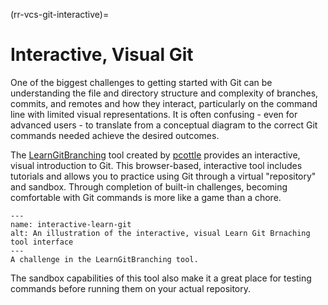 (rr-vcs-git-interactive)=
# Interactive, Visual Git

One of the biggest challenges to getting started with Git can be understanding the file and directory structure and complexity of branches, commits, and remotes and how they interact, particularly on the command line with limited visual representations.
It is often confusing - even for advanced users - to translate from a conceptual diagram to the correct Git commands needed achieve the desired outcomes.

The [LearnGitBranching](https://learngitbranching.js.org/) tool created by [pcottle](https://github.com/pcottle/learnGitBranching) provides an interactive, visual introduction to Git.
This browser-based, interactive tool includes tutorials and allows you to practice using Git through a virtual "repository" and sandbox.
Through completion of built-in challenges, becoming comfortable with Git commands is more like a game than a chore.

```{figure} ../../figures/interactive-learn-git.*
---
name: interactive-learn-git
alt: An illustration of the interactive, visual Learn Git Brnaching tool interface
---
A challenge in the LearnGitBranching tool.
```

The sandbox capabilities of this tool also make it a great place for testing commands before running them on your actual repository.

